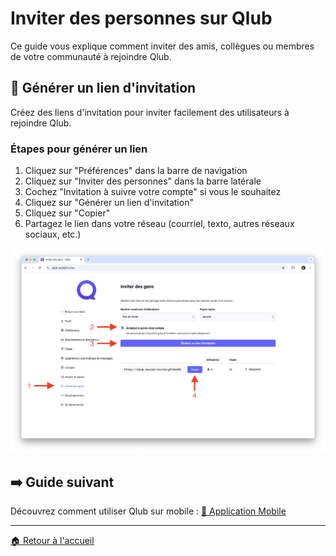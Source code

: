 # Inviter des personnes sur Qlub

Ce guide vous explique comment inviter des amis, collègues ou membres de votre communauté à rejoindre Qlub.

## 🔗 Générer un lien d'invitation

Créez des liens d'invitation pour inviter facilement des utilisateurs à rejoindre Qlub.

### Étapes pour générer un lien
1. Cliquez sur "Préférences" dans la barre de navigation
2. Cliquez sur "Inviter des personnes" dans la barre latérale
3. Cochez "Invitation à suivre votre compte" si vous le souhaitez
4. Cliquez sur "Générer un lien d'invitation"
5. Cliquez sur "Copier"
6. Partagez le lien dans votre réseau (courriel, texto, autres réseaux sociaux, etc.)

![Générer un lien d'invitation](../screenshots/invitations/generate-invitation-link.png)

## ➡️ Guide suivant

Découvrez comment utiliser Qlub sur mobile :
[📱 Application Mobile](mobile.md)

---

[🏠 Retour à l'accueil](../index.md)
